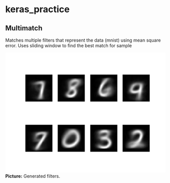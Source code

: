 # keras_practice

## Multimatch

Matches multiple filters that represent the data (mnist) using mean square error.
Uses sliding window to find the best match for sample

![filters](https://github.com/senttula/keras_practice/blob/master/filters.png)
**Picture:** Generated filters.